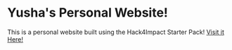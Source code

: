 # Yusha's Personal Website!

This is a personal website built using the Hack4Impact Starter Pack!
[Visit it Here!](https://YushaRencuzogullari.github.io)